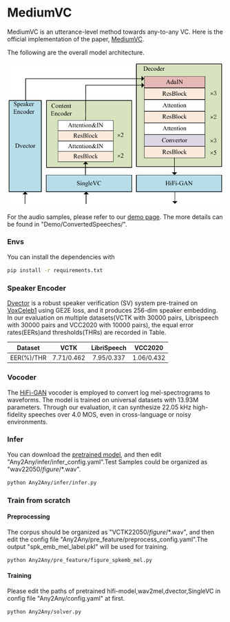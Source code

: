 # MediumVC
MediumVC is an utterance-level method towards any-to-any VC.
Here is the official implementation of the paper, [MediumVC](http://arxiv.org/abs/2110.02500).


The following are the overall model architecture.

![Model architecture](Demo/image/mediumvc.png)

For the audio samples, please refer to our [demo page](https://brightgu.github.io/MediumVC/). The more details can be found in "Demo/ConvertedSpeeches/".

### Envs
You can install the dependencies with
```bash
pip install -r requirements.txt
```

### Speaker Encoder
[Dvector](https://github.com/yistLin/dvector)  is a robust  speaker verification (SV) system pre-trained on [VoxCeleb1](https://www.robots.ox.ac.uk/~vgg/data/voxceleb/vox1.html)  using GE2E loss, and it  produces 256-dim speaker embedding. In our evaluation on multiple datasets(VCTK with 30000 pairs, Librispeech with 30000 pairs and VCC2020 with 10000 pairs), the equal error rates(EERs)and thresholds(THRs) are recorded in Table.

| Dataset | VCTK | LibriSpeech | VCC2020 |
| :------:| :------: | :------: |:------: |
| EER(%)/THR | 7.71/0.462 | 7.95/0.337 |1.06/0.432 |

### Vocoder
The [HiFi-GAN](https://github.com/jik876/hifi-gan) vocoder is employed to convert log mel-spectrograms to waveforms. The model is trained on universal datasets with 13.93M parameters. Through our evaluation, it can synthesize 22.05 kHz high-fidelity speeches over 4.0 MOS, even in cross-language or noisy environments.

### Infer
You can download the [pretrained model](https://drive.google.com/file/d/1mMSLYdHZZ9PtJo6kceMO2483TxKXgLa_/view?usp=sharing), and then edit "Any2Any/infer/infer_config.yaml".Test Samples could be organized  as "wav22050/$figure$/*.wav". 
```bash
python Any2Any/infer/infer.py
```
### Train from scratch

####  Preprocessing
The corpus should be organized as "VCTK22050/$figure$/*.wav", and then edit the config file "Any2Any/pre_feature/preprocess_config.yaml".The output "spk_emb_mel_label.pkl" will be used for training.
```bash
python Any2Any/pre_feature/figure_spkemb_mel.py
```
#### Training
Please edit the paths of pretrained  hifi-model,wav2mel,dvector,SingleVC in config file "Any2Any/config.yaml" at first.
```bash
python Any2Any/solver.py
```

